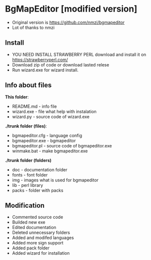 # BgMapEditor [modified version]
- Original version is https://github.com/nmzi/bgmapeditor
- Lot of thanks to nmzi

## Install 
- YOU NEED INSTALL STRAWBERRY PERL download and install it on https://strawberryperl.com/
- Download zip of code or download lasted relese
- Run wizard.exe for wizard install. 

## Info about files
**This folder**:
- README.md - info file
- wizard.exe - file what help with instalation
- wizard.py - source code of wizard.exe

**./trunk folder (files)**:
- bgmapeditor.cfg - language config
- bgmapeditor.exe - bgmapeditor
- bgmapeditor.pl - source code of bgmapeditor.exe
- winmake.bat - make bgmapeditor.exe 

**./trunk folder (folders)**
- doc - documentation folder 
- fonts - font folder
- img - images what is used for bgmapeditor
- lib - perl library
- packs - folder with packs 

## Modification 
- Commented source code
- Builded new exe 
- Edited documentation
- Deleted unnecessary folders
- Added and modifed languages
- Added more sign support
- Added pack folder
- Added wizard for installation
